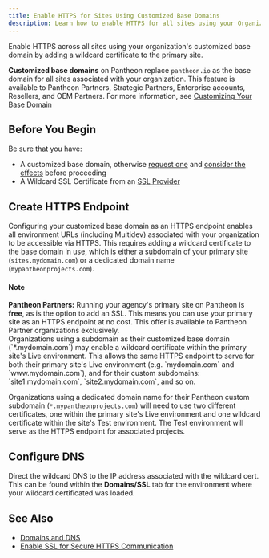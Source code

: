 ```yaml
---
title: Enable HTTPS for Sites Using Customized Base Domains
description: Learn how to enable HTTPS for all sites using your Organization's customized base domain.
---
```

Enable HTTPS across all sites using your organization's customized base domain by adding a wildcard certificate to the primary site.

**Customized base domains** on Pantheon replace `pantheon.io` as the base domain for all sites associated with your organization. This feature is available to Pantheon Partners, Strategic Partners, Enterprise accounts, Resellers, and OEM Partners. For more information, see [Customizing Your Base Domain](/docs/base-domains)
## Before You Begin
Be sure that you have:

- A customized base domain, otherwise  [request one](/docs/base-domains/#request-the-base-domain) and [consider the effects](/docs/base-domains/#effects-and-considerations) before proceeding
- A Wildcard SSL Certificate from an [SSL Provider](/docs/adding-a-ssl-certificate-for-secure-https-communication#ssl-providers)

## Create HTTPS Endpoint
Configuring your customized base domain as an HTTPS endpoint enables all environment URLs (including Multidev) associated with your organization to be accessible via HTTPS. This requires adding a wildcard certificate to the base domain in use, which is either a subdomain of your primary site (`sites.mydomain.com`) or a dedicated domain name (`mypantheonprojects.com`).
<div class="alert alert-info">
<h4>Note</h4>
<strong>Pantheon Partners:</strong> Running your agency's primary site on Pantheon is <strong>free</strong>, as is the option to add an SSL. This means you can use your primary site as an HTTPS endpoint at no cost. This offer is available to Pantheon Partner organizations exclusively.
</div>
Organizations using a subdomain as their customized base domain (`*.mydomain.com`) may enable a wildcard certificate within the primary site's Live environment. This allows the same HTTPS endpoint to serve for both their primary site's Live environment (e.g. `mydomain.com` and `www.mydomain.com`), and for their custom subdomains: `site1.mydomain.com`, `site2.mydomain.com`, and so on.

Organizations using a dedicated domain name for their Pantheon custom subdomain (`*.mypantheonprojects.com`) will need to use two different certificates, one within the primary site's Live environment and one wildcard certificate within the site's Test environment. The Test environment will serve as the HTTPS endpoint for associated projects.
## Configure DNS
Direct the wildcard DNS to the IP address associated with the wildcard cert. This can be found within the **Domains/SSL** tab for the environment where your wildcard certificated was loaded.
## See Also
- [Domains and DNS](/docs/domains)
- [Enable SSL for Secure HTTPS Communication](/docs/adding-a-ssl-certificate-for-secure-https-communication)
